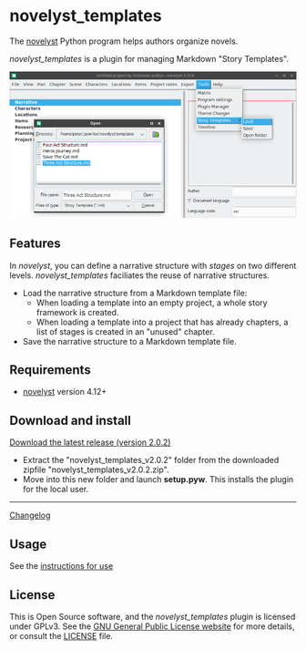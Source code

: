 # novelyst_templates

The [novelyst](https://peter88213.github.io/novelyst/) Python program helps authors organize novels.

*novelyst_templates* is a plugin for managing Markdown "Story Templates".

![Screenshot](Screenshots/screen01.png)

## Features

In *novelyst*, you can define a narrative structure with *stages* on two different levels. *novelyst_templates* faciliates the reuse of narrative structures.

- Load the narrative structure from a Markdown template file:
    - When loading a template into an empty project, a whole story framework is created.
    - When loading a template into a project that has already chapters, a list of stages is created in an "unused" chapter.
- Save the narrative structure to a Markdown template file. 


## Requirements

- [novelyst](https://peter88213.github.io/novelyst/) version 4.12+

## Download and install

[Download the latest release (version 2.0.2)](https://github.com/peter88213/novelyst_templates/raw/main/dist/novelyst_templates_v2.0.2.zip)

- Extract the "novelyst_templates_v2.0.2" folder from the downloaded zipfile "novelyst_templates_v2.0.2.zip".
- Move into this new folder and launch **setup.pyw**. This installs the plugin for the local user.

---

[Changelog](changelog)

## Usage

See the [instructions for use](usage)

## License

This is Open Source software, and the *novelyst_templates* plugin is licensed under GPLv3. See the
[GNU General Public License website](https://www.gnu.org/licenses/gpl-3.0.en.html) for more
details, or consult the [LICENSE](https://github.com/peter88213/novelyst_templates/blob/main/LICENSE) file.
